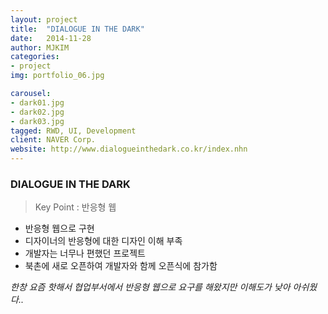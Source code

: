 ```yaml
---
layout: project
title:  "DIALOGUE IN THE DARK"
date:   2014-11-28
author: MJKIM
categories:
- project
img: portfolio_06.jpg

carousel:
- dark01.jpg
- dark02.jpg
- dark03.jpg
tagged: RWD, UI, Development
client: NAVER Corp.
website: http://www.dialogueinthedark.co.kr/index.nhn
---
```

### DIALOGUE IN THE DARK
>Key Point : 반응형 웹

- 반응형 웹으로 구현
- 디자이너의 반응형에 대한 디자인 이해 부족
- 개발자는 너무나 편했던 프로젝트
- 북촌에 새로 오픈하여 개발자와 함께 오픈식에 참가함

*한창 요즘 핫해서 협업부서에서 반응형 웹으로 요구를 해왔지만 이해도가 낮아 아쉬웠다..*
